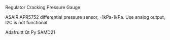 Regulator Cracking Pressure Gauge

ASAIR APR5752 differential pressure sensor, -1kPa-1kPa.
Use analog output, I2C is not functional.

Adafruitt Qt Py SAMD21
